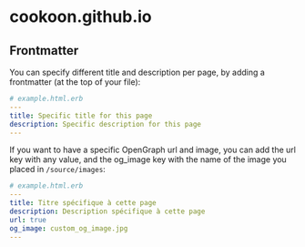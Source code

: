 # cookoon.github.io

## Frontmatter

You can specify different title and description per page, by adding a frontmatter (at the top of your file):

```yaml
# example.html.erb
---
title: Specific title for this page
description: Specific description for this page
---
```

If you want to have a specific OpenGraph url and image, you can add the url key with any value, and the og_image key with the name of the image you placed in `/source/images`:

```yaml
# example.html.erb
---
title: Titre spécifique à cette page
description: Description spécifique à cette page
url: true
og_image: custom_og_image.jpg
---
```
